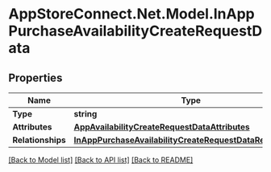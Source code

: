 # AppStoreConnect.Net.Model.InAppPurchaseAvailabilityCreateRequestData

## Properties

Name | Type | Description | Notes
------------ | ------------- | ------------- | -------------
**Type** | **string** |  | 
**Attributes** | [**AppAvailabilityCreateRequestDataAttributes**](AppAvailabilityCreateRequestDataAttributes.md) |  | 
**Relationships** | [**InAppPurchaseAvailabilityCreateRequestDataRelationships**](InAppPurchaseAvailabilityCreateRequestDataRelationships.md) |  | 

[[Back to Model list]](../README.md#documentation-for-models) [[Back to API list]](../README.md#documentation-for-api-endpoints) [[Back to README]](../README.md)

